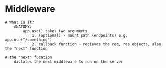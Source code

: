 # Middleware

    # What is it?
        ANATOMY:
            app.use() takes two arguments
                1. (optional) - mount path (endpoints) e.g. app.use("/something")
                2. callback function - recieves the req, res objects, also the "next" function
    
    # the "next" fucntion
        dictates the next middleware to run on the server
